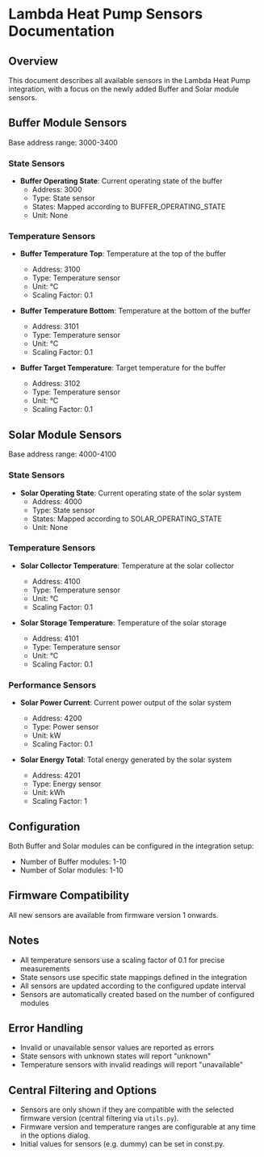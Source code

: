 # Lambda Heat Pump Sensors Documentation

## Overview 
This document describes all available sensors in the Lambda Heat Pump integration, with a focus on the newly added Buffer and Solar module sensors.

## Buffer Module Sensors
Base address range: 3000-3400

### State Sensors
- **Buffer Operating State**: Current operating state of the buffer
  - Address: 3000
  - Type: State sensor
  - States: Mapped according to BUFFER_OPERATING_STATE
  - Unit: None

### Temperature Sensors
- **Buffer Temperature Top**: Temperature at the top of the buffer
  - Address: 3100
  - Type: Temperature sensor
  - Unit: °C
  - Scaling Factor: 0.1

- **Buffer Temperature Bottom**: Temperature at the bottom of the buffer
  - Address: 3101
  - Type: Temperature sensor
  - Unit: °C
  - Scaling Factor: 0.1

- **Buffer Target Temperature**: Target temperature for the buffer
  - Address: 3102
  - Type: Temperature sensor
  - Unit: °C
  - Scaling Factor: 0.1

## Solar Module Sensors
Base address range: 4000-4100

### State Sensors
- **Solar Operating State**: Current operating state of the solar system
  - Address: 4000
  - Type: State sensor
  - States: Mapped according to SOLAR_OPERATING_STATE
  - Unit: None

### Temperature Sensors
- **Solar Collector Temperature**: Temperature at the solar collector
  - Address: 4100
  - Type: Temperature sensor
  - Unit: °C
  - Scaling Factor: 0.1

- **Solar Storage Temperature**: Temperature of the solar storage
  - Address: 4101
  - Type: Temperature sensor
  - Unit: °C
  - Scaling Factor: 0.1

### Performance Sensors
- **Solar Power Current**: Current power output of the solar system
  - Address: 4200
  - Type: Power sensor
  - Unit: kW
  - Scaling Factor: 0.1

- **Solar Energy Total**: Total energy generated by the solar system
  - Address: 4201
  - Type: Energy sensor
  - Unit: kWh
  - Scaling Factor: 1

## Configuration
Both Buffer and Solar modules can be configured in the integration setup:
- Number of Buffer modules: 1-10
- Number of Solar modules: 1-10

## Firmware Compatibility
All new sensors are available from firmware version 1 onwards.

## Notes
- All temperature sensors use a scaling factor of 0.1 for precise measurements
- State sensors use specific state mappings defined in the integration
- All sensors are updated according to the configured update interval
- Sensors are automatically created based on the number of configured modules

## Error Handling
- Invalid or unavailable sensor values are reported as errors
- State sensors with unknown states will report "unknown"
- Temperature sensors with invalid readings will report "unavailable"

## Central Filtering and Options
- Sensors are only shown if they are compatible with the selected firmware version (central filtering via `utils.py`).
- Firmware version and temperature ranges are configurable at any time in the options dialog.
- Initial values for sensors (e.g. dummy) can be set in const.py. 